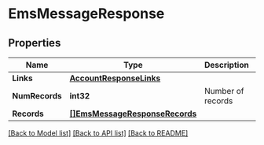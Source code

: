 # EmsMessageResponse

## Properties

Name | Type | Description | Notes
------------ | ------------- | ------------- | -------------
**Links** | [**AccountResponseLinks**](account_response__links.md) |  | [optional] 
**NumRecords** | **int32** | Number of records | [optional] 
**Records** | [**[]EmsMessageResponseRecords**](ems_message_response_records.md) |  | [optional] 

[[Back to Model list]](../README.md#documentation-for-models) [[Back to API list]](../README.md#documentation-for-api-endpoints) [[Back to README]](../README.md)


